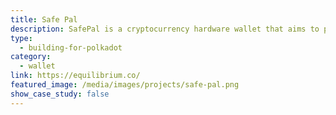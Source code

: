```yaml
---
title: Safe Pal
description: SafePal is a cryptocurrency hardware wallet that aims to provide secure, simple, and enjoyable crypto management solution for the masses.
type:
  - building-for-polkadot
category:
  - wallet
link: https://equilibrium.co/
featured_image: /media/images/projects/safe-pal.png
show_case_study: false
---
```

